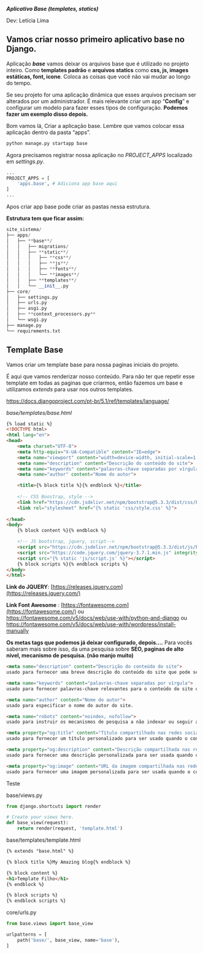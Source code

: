 ***Aplicativo Base (templates, statics)***

Dev: Letícia Lima 
    
## **Vamos criar nosso primeiro aplicativo base no Django.**

Aplicação ***base*** vamos deixar os arquivos base que é utilizado no projeto inteiro. Como **templates padrão** e **arquivos statics** como **css, js, images estáticas, font, icone**. Coloca as coisas que você não vai mudar ao longo do tempo. 

Se seu projeto for uma aplicação dinâmica que esses arquivos precisam ser alterados por um administrador. É mais relevante criar um app “**Config**” e configurar um modelo para fazer esses tipos de configuração.
**Podemos fazer um exemplo disso depois.**  

Bom vamos lá, Criar a aplicação base. Lembre que vamos colocar essa aplicação dentro da pasta “apps”.

```python
python manage.py startapp base
```

Agora precisamos registrar nossa aplicação no *PROJECT_APPS*  localizado em *settings.py*.

```python
...
PROJECT_APPS = [
	'apps.base', # Adiciona app base aqui
]
...
```

Apos criar app base pode criar as pastas nessa estrutura.   

**Estrutura tem que ficar assim:**

```python
site_sistema/
├── apps/
│   ├── **base**/
│   │   ├── migrations/
│   │   ├── **static**/
│   │   │   ├── **css**/
│   │   │   ├── **js**/
│   │   │   ├── **fonts**/
│   │   │   └── **images**/
│   │   ├── **templates**/
│   │   └── __init__.py 
├── core/
│   ├── settings.py
│   ├── urls.py
│   ├── asgi.py
│   ├── **context_processors.py**
│   └── wsgi.py
├── manage.py
└── requirements.txt
```

## Template Base

Vamos criar um template base para nossa paginas iniciais do projeto. 

É aqui que vamos renderizar nosso conteúdo. Para não ter que repetir esse template em todas as paginas que criarmos, então fazemos um base e utilizamos *extends* para usar nos outros templates. 

https://docs.djangoproject.com/pt-br/5.1/ref/templates/language/

*base/templates/base.html*

```html
{% load static %}
<!DOCTYPE html>
<html lang="en">
<head>
	<meta charset="UTF-8">
	<meta http-equiv="X-UA-Compatible" content="IE=edge">
	<meta name="viewport" content="width=device-width, initial-scale=1.0">
	<meta name="description" content="Descrição do conteúdo do site">
	<meta name="keywords" content="palavras-chave separadas por vírgula"> 
	<meta name="author" content="Nome do autor"> 

	<title>{% block title %}{% endblock %}</title>
	
	<!-- CSS Boostrap, style -->
	<link href="https://cdn.jsdelivr.net/npm/bootstrap@5.3.3/dist/css/bootstrap.min.css" rel="stylesheet" integrity="sha384-QWTKZyjpPEjISv5WaRU9OFeRpok6YctnYmDr5pNlyT2bRjXh0JMhjY6hW+ALEwIH" crossorigin="anonymous">
	<link rel="stylesheet" href="{% static 'css/style.css' %}">
	
</head>
<body>
	{% block content %}{% endblock %}

	<!-- JS bootstrap, jquery, script-->
	<script src="https://cdn.jsdelivr.net/npm/bootstrap@5.3.3/dist/js/bootstrap.bundle.min.js" integrity="sha384-YvpcrYf0tY3lHB60NNkmXc5s9fDVZLESaAA55NDzOxhy9GkcIdslK1eN7N6jIeHz" crossorigin="anonymous"></script>
	<script src="https://code.jquery.com/jquery-3.7.1.min.js" integrity="sha256-/JqT3SQfawRcv/BIHPThkBvs0OEvtFFmqPF/lYI/Cxo=" crossorigin="anonymous"></script> 	<script defer src="https://use.fontawesome.com/releases/v5.15.4/js/all.js" integrity="sha384-rOA1PnstxnOBLzCLMcre8ybwbTmemjzdNlILg8O7z1lUkLXozs4DHonlDtnE7fpc" crossorigin="anonymous"></script>
	<script src="{% static 'js/script.js' %}"></script>
	{% block scripts %}{% endblock scripts %}
</body>
</html>
```

**Link do JQUERY**: [https://releases.jquery.com](https://releases.jquery.com/)

**Link Font Awesome** : [https://fontawesome.com](https://fontawesome.com/) ou https://fontawesome.com/v5/docs/web/use-with/python-and-django ou https://fontawesome.com/v5/docs/web/use-with/wordpress/install-manually

**Os metas tags que podemos já deixar configurado, depois….** 
Para vocês saberam mais sobre isso, da uma pesquisa sobre **SEO, paginas de alto nivel, mecanismo de pesquisa. (não manjo muito)**

```html
<meta name="description" content="Descrição do conteúdo do site">
usado para fornecer uma breve descrição do conteúdo do site que pode ser usado pelos mecanismos de pesquisa.

<meta name="keywords" content="palavras-chave separadas por vírgula"> 
usado para fornecer palavras-chave relevantes para o conteúdo do site que podem ser usadas pelos mecanismos de pesquisa.

<meta name="author" content="Nome do autor">
usado para especificar o nome do autor do site.

<meta name="robots" content="noindex, nofollow">
usado para instruir os mecanismos de pesquisa a não indexar ou seguir as páginas do site.

<meta property="og:title" content="Título compartilhado nas redes sociais">
usado para fornecer um título personalizado para ser usado quando o conteúdo do site é compartilhado em redes sociais.

<meta property="og:description" content="Descrição compartilhada nas redes sociais">
usado para fornecer uma descrição personalizada para ser usada quando o conteúdo do site é compartilhado em redes sociais.

<meta property="og:image" content="URL da imagem compartilhada nas redes sociais">
usado para fornecer uma imagem personalizada para ser usada quando o conteúdo do site é compartilhado em redes sociais.
```

Teste

base/views.py

```python
from django.shortcuts import render

# Create your views here.  
def base_view(request):
	return render(request, 'template.html')

```

base/templates/template.html

```html
{% extends "base.html" %}

{% block title %}My Amazing blog{% endblock %}

{% block content %}
<h1>Template Filho</h1> 
{% endblock %} 

{% block scripts %} 
{% endblock scripts %}
```

core/urls.py

```python
from base.views import base_view

urlpatterns = [ 
	path('base/', base_view, name='base'),
]
```